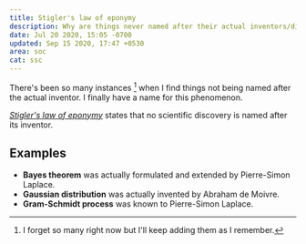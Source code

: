 ```yaml
---
title: Stigler's law of eponymy
description: Why are things never named after their actual inventors/discoverers?
date: Jul 20 2020, 15:05 -0700
updated: Sep 15 2020, 17:47 +0530
area: soc
cat: ssc
---
```


There's been so many instances [^a] when I find things not being named after
the actual inventor. I finally have a name for this phenomenon.

[_Stigler's law of eponymy_](https://en.wikipedia.org/wiki/Stigler%27s_law_of_eponymy)
states that no scientific discovery is named after its inventor.

## Examples

- **Bayes theorem** was actually formulated and extended by Pierre-Simon Laplace.
- **Gaussian distribution** was actually invented by Abraham de Moivre.
- **Gram-Schmidt process** was known to Pierre-Simon Laplace.

[^a]: I forget so many right now but I'll keep adding them as I remember.
